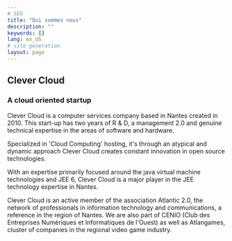 ```yaml
---
# SEO
title: "Qui sommes nous"
description: ""
keywords: []
lang: en_US
# site generation
layout: page
---
```

## Clever Cloud 

### A cloud oriented startup

Clever Cloud is a computer services company based in Nantes created in 2010. This start-up has two years of R & D, a management 2.0 and genuine technical expertise in the areas of software and hardware.

Specialized in 'Cloud Computing' hosting, it's through an atypical and dynamic approach Clever Cloud creates constant innovation in open source technologies.  
 
With an expertise primarily focused around the java virtual machine technologies and JEE 6, Clever Cloud is a major player in the JEE technology expertise in Nantes.  

Clever Cloud is an active member of the association Atlantic 2.0, the network of professionals in information technology and communications, a reference in the region of Nantes. We are also part of CENIO (Club des Entreprises Numériques et Informatiques de l'Ouest) as well as Atlangames, cluster of companies in the regional video game industry.  
